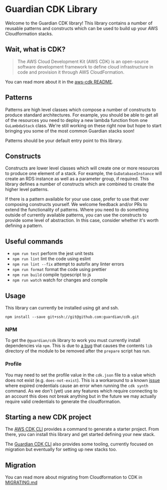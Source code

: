 # Guardian CDK Library

Welcome to the Guardian CDK library! This library contains a number of reusable patterns and constructs which can be used to build up your AWS Cloudformation stacks.

## Wait, what is CDK?

> The AWS Cloud Development Kit (AWS CDK) is an open-source software development framework to define cloud infrastructure in code and provision it through AWS CloudFormation.

You can read more about it in the [aws-cdk README](https://github.com/aws/aws-cdk).

## Patterns

Patterns are high level classes which compose a number of constructs to produce standard architectures. For example, you should be able to get all of the resources you need to deploy a new lambda function from one `GuLambdaStack` class. We're still working on these right now but hope to start bringing you
some of the most common Guardian stacks soon!

Patterns should be your default entry point to this library.

## Constructs

Constructs are lower level classes which will create one or more resources to produce one element of a stack. For example, the `GuDatabaseInstance` will create an RDS instance as well as a parameter group, if required. This library defines a number of constructs which are combined to create the higher level patterns.

If there is a pattern available for your use case, prefer to use that over composing constructs yourself. We welcome feedback and/or PRs to extend the functionality of patterns. Where you need to do something outside of currently available patterns, you can use the constructs to provide some level of abstraction. In this case, consider whether it's worth defining a pattern.

## Useful commands

- `npm run test` perform the jest unit tests
- `npm run lint` lint the code using eslint
- `npm run lint --fix` attempt to autofix any linter errors
- `npm run format` format the code using prettier
- `npm run build` compile typescript to js
- `npm run watch` watch for changes and compile

## Usage

This library can currently be installed using git and ssh.

```
npm install --save git+ssh://git@github.com:guardian/cdk.git
```

### NPM

To get the `@guardian/cdk` library to work you must currently install dependencies via `npm`. This is due to [a bug](https://github.com/yarnpkg/yarn/issues/5235#issuecomment-571206092) that causes the contents `lib` directory of the module to be removed after the `prepare` script has run.

### Profile

You may need to set the profile value in the `cdk.json` file to a value which does not exist (e.g. `does-not-exist`).
This is a workaround to a known
[issue](https://github.com/aws/aws-cdk/issues/7849) where expired credentials
cause an error when running the `cdk synth` command. As we don't (yet) use any
features which require connecting to an account this does not break anything but
in the future we may actually require valid credentials to generate the
cloudformation.

## Starting a new CDK project

The [AWS CDK CLI](https://docs.aws.amazon.com/cdk/latest/guide/work-with-cdk-typescript.html) provides a command to generate
a starter project. From there, you can install this library and get started defining your new stack.

The [Guardian CDK CLI](https://github.com/guardian/cdk-cli) also provides some tooling, currently focused on migration
but eventually for setting up new stacks too.

## Migration

You can read more about migrating from Cloudformation to CDK in [MIGRATING.md](./MIGRATING.md)
